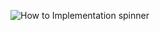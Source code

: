 ![How to Implementation spinner](https://user-images.githubusercontent.com/67318248/118388945-f8046100-b644-11eb-9586-ffb2f4a953b1.png)
